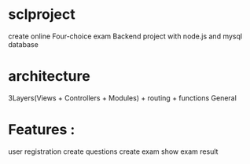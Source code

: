 # sclproject
create online Four-choice exam Backend project with node.js and mysql database 
# architecture
3Layers(Views + Controllers + Modules) + routing  + functions General
# Features : 
user registration 
create questions 
create exam
show exam result 



